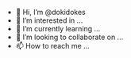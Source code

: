 - 👋 Hi, I’m @dokidokes
- 👀 I’m interested in ...
- 🌱 I’m currently learning ...
- 💞️ I’m looking to collaborate on ...
- 📫 How to reach me ...

<!---
dokidokes/dokidokes is a ✨ special ✨ repository because its `README.md` (this file) appears on your GitHub profile.
You can click the Preview link to take a look at your changes.
--->
